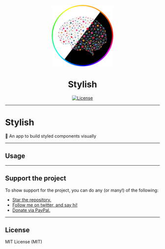 <div align = "center">
<img src="https://raw.githubusercontent.com/shubham-saudolla/media/master/neural-color-picker/neuralColorPickerIcon.png" width = "200" />

<h1>Stylish</h1>

[![License](https://img.shields.io/npm/l/neural-color-picker.svg?style=for-the-badge&labelColor=000000&color=ff0666)](https://www.npmjs.com/package/neural-color-picker)
</div>

---

# Stylish

🌠 An app to build styled components visually

---

## Usage


---

## Support the project

To show support for the project, you can do any (or many!) of the following:

- [Star the repository.](https://github.com/akash-joshi/stylish)
- [Follow me on twitter, and say hi!](https://twitter.com/akashtrikon)
- [Donate via PayPal.](http://paypal.me/akashsjoshi)

---

## License

MIT License (MIT)